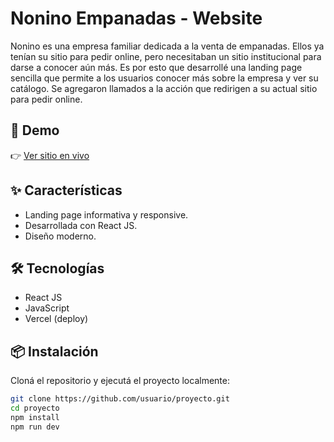 # Nonino Empanadas - Website

Nonino es una empresa familiar dedicada a la venta de empanadas. Ellos ya tenían su sitio para pedir online, pero necesitaban un sitio institucional para darse a conocer aún más. Es por esto que desarrollé una landing page sencilla que permite a los usuarios conocer más sobre la empresa y ver su catálogo. Se agregaron llamados a la acción que redirigen a su actual sitio para pedir online.

## 🚀 Demo
👉 [Ver sitio en vivo](https://noninoempanadas.vercel.app/)

## ✨ Características
- Landing page informativa y responsive.
- Desarrollada con React JS.
- Diseño moderno.

## 🛠️ Tecnologías
- React JS
- JavaScript
- Vercel (deploy)

## 📦 Instalación
Cloná el repositorio y ejecutá el proyecto localmente:

```bash
git clone https://github.com/usuario/proyecto.git
cd proyecto
npm install
npm run dev
